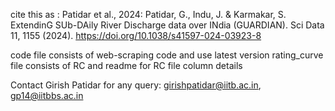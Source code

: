cite this as : Patidar et al., 2024: Patidar, G., Indu, J. & Karmakar, S. ExtendinG SUb-DAily River Discharge data over INdia (GUARDIAN). Sci Data 11, 1155 (2024). https://doi.org/10.1038/s41597-024-03923-8

code file consists of web-scraping code and use latest version
rating_curve file consists of RC and readme for RC file column details

Contact Girish Patidar for any query: girishpatidar@iitb.ac.in, gp14@iitbbs.ac.in
